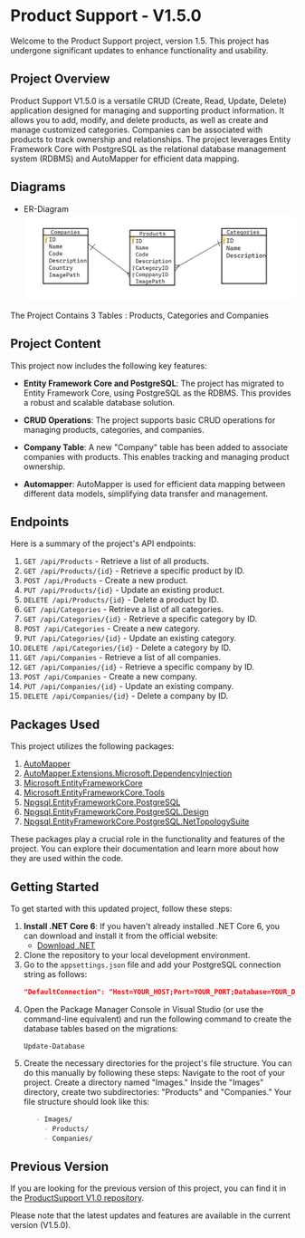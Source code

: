 # Product Support - V1.5.0

Welcome to the Product Support project, version 1.5. This project has undergone significant updates to enhance functionality and usability.

## Project Overview

Product Support V1.5.0 is a versatile CRUD (Create, Read, Update, Delete) application designed for managing and supporting product information. It allows you to add, modify, and delete products, as well as create and manage customized categories. Companies can be associated with products to track ownership and relationships. The project leverages Entity Framework Core with PostgreSQL as the relational database management system (RDBMS) and AutoMapper for efficient data mapping.

## Diagrams
- ER-Diagram
![ERD](https://github.com/kamikazeayoup/ProductSupport.API/blob/master/ERD.png)

The Project Contains 3 Tables : Products, Categories and Companies
## Project Content

This project now includes the following key features:

- **Entity Framework Core and PostgreSQL**: The project has migrated to Entity Framework Core, using PostgreSQL as the RDBMS. This provides a robust and scalable database solution.

- **CRUD Operations**: The project supports basic CRUD operations for managing products, categories, and companies.

- **Company Table**: A new "Company" table has been added to associate companies with products. This enables tracking and managing product ownership.

- **Automapper**: AutoMapper is used for efficient data mapping between different data models, simplifying data transfer and management.

## Endpoints

Here is a summary of the project's API endpoints:

1. `GET /api/Products` - Retrieve a list of all products.
2. `GET /api/Products/{id}` - Retrieve a specific product by ID.
3. `POST /api/Products` - Create a new product.
4. `PUT /api/Products/{id}` - Update an existing product.
5. `DELETE /api/Products/{id}` - Delete a product by ID.
6. `GET /api/Categories` - Retrieve a list of all categories.
7. `GET /api/Categories/{id}` - Retrieve a specific category by ID.
8. `POST /api/Categories` - Create a new category.
9. `PUT /api/Categories/{id}` - Update an existing category.
10. `DELETE /api/Categories/{id}` - Delete a category by ID.
11. `GET /api/Companies` - Retrieve a list of all companies.
12. `GET /api/Companies/{id}` - Retrieve a specific company by ID.
13. `POST /api/Companies` - Create a new company.
14. `PUT /api/Companies/{id}` - Update an existing company.
15. `DELETE /api/Companies/{id}` - Delete a company by ID.

## Packages Used

This project utilizes the following packages:

1. [AutoMapper](https://www.nuget.org/packages/AutoMapper)
2. [AutoMapper.Extensions.Microsoft.DependencyInjection](https://www.nuget.org/packages/AutoMapper.Extensions.Microsoft.DependencyInjection/2.0.1)
3. [Microsoft.EntityFrameworkCore](https://www.nuget.org/packages/Microsoft.EntityFrameworkCore/7.0.13)
4. [Microsoft.EntityFrameworkCore.Tools](https://www.nuget.org/packages/Microsoft.EntityFrameworkCore.Tools/7.0.13)
5. [Npgsql.EntityFrameworkCore.PostgreSQL](https://www.nuget.org/packages/Npgsql.EntityFrameworkCore.PostgreSQL/7.0.11)
6. [Npgsql.EntityFrameworkCore.PostgreSQL.Design](https://www.nuget.org/packages/Npgsql.EntityFrameworkCore.PostgreSQL.Design/1.1.0)
7. [Npgsql.EntityFrameworkCore.PostgreSQL.NetTopologySuite](https://www.nuget.org/packages/Npgsql.EntityFrameworkCore.PostgreSQL.NetTopologySuite/7.0.11)

These packages play a crucial role in the functionality and features of the project. You can explore their documentation and learn more about how they are used within the code.

## Getting Started

To get started with this updated project, follow these steps:

1. **Install .NET Core 6**: If you haven't already installed .NET Core 6, you can download and install it from the official website:
   - [Download .NET](https://dotnet.microsoft.com/download)
2. Clone the repository to your local development environment.
3. Go to the `appsettings.json` file and add your PostgreSQL connection string as follows:
   ```json
   "DefaultConnection": "Host=YOUR_HOST;Port=YOUR_PORT;Database=YOUR_DATABASE;Username=YOUR_USERNAME;Password=YOUR_PASSWORD"
4. Open the Package Manager Console in Visual Studio (or use the command-line equivalent) and run the following command to create the database tables based on the migrations:
   ```Shell
   Update-Database
5. Create the necessary directories for the project's file structure. You can do this manually by following these steps:
   Navigate to the root of your project.
   Create a directory named "Images."
   Inside the "Images" directory, create two subdirectories: "Products" and "Companies."
   Your file structure should look like this:
   ```markdown
      - Images/
        - Products/
        - Companies/


## Previous Version

If you are looking for the previous version of this project, you can find it in the [ProductSupport V1.0 repository](https://github.com/kamikazeayoup/ProductSupport.API/tree/ProductSupportV1.0).

Please note that the latest updates and features are available in the current version (V1.5.0).


